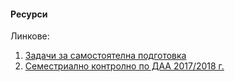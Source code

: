 #### Ресурси
Линкове:
1. [Задачи за самостоятелна подготовка](http://skelet.ludost.net/DAA/)
2. [Семестриално контролно по ДАА 2017/2018 г.](https://learn.fmi.uni-sofia.bg/pluginfile.php/168710/mod_resource/content/1/midterm-solutions.pdf)
